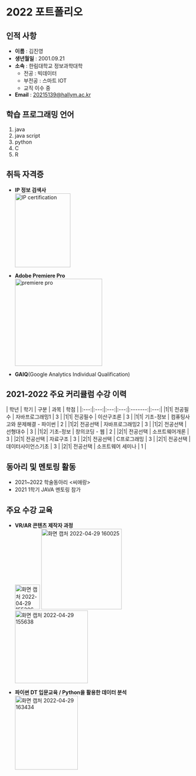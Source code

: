 
# 2022 포트폴리오


## 인적&nbsp;사항
- **이름** : 김진영 <br>
- **생년월일** : 2001.09.21<br>
- **소속** : 한림대학교 정보과학대학 <br>
  - 전공 : 빅데이터 <br>
  - 부전공 : 스마트 IOT <br>
  - 교직 이수 중 <br>
- **Email** : 20215139@hallym.ac.kr

## 학습 프로그래밍 언어
1. java
2. java script
3. python
4. C
5. R

## 취득 자격증
- **IP 정보 검색사** <br>
  <img width="150" height = "200" alt="IP certification" src="https://user-images.githubusercontent.com/80821610/165900566-4276382a-4af8-45ce-8271-1ffe5a083c37.png">

- **Adobe Premiere Pro** <br>
  <img width="236" alt="premiere pro" src="https://user-images.githubusercontent.com/80821610/165899223-00e631dd-fc7f-47ca-b4a6-d3daad91330a.png">
  
- **GAIQ**(Google Analytics Individual Qualification) <br>
 
## 2021-2022 주요 커리큘럼 수강 이력

| 학년 | 학기 | 구분 | 과목 | 학점 |
|:---:|:---:|:---:|:---:|:-------:|:---:|
|1|1| 전공필수 | 자바프로그래밍1 | 3 |
|1|1| 전공필수 | 이산구조론 | 3 |
|1|1| 기초-정보 | 컴퓨팅사고와 문제해결 - 파이썬 | 2 |
|1|2| 전공선택 | 자바프로그래밍2 | 3 |
|1|2| 전공선택 | 선형대수 | 3 |
|1|2| 기초-정보 | 창의코딩 - 웹 | 2 |
|2|1| 전공선택 | 소프트웨어개론 | 3 |
|2|1| 전공선택 | 자료구조 | 3 |
|2|1| 전공선택 | C프로그래밍 | 3 |
|2|1| 전공선택 | 데이터사이언스기초 | 3 |
|2|1| 전공선택 | 소프트웨어 세미나 | 1 |


## 동아리 및 멘토링 활동
- 2021~2022 학술동아리 <씨애랑>
- 2021 1학기 JAVA 멘토링 참가


## 주요&nbsp;수강&nbsp;교육 
- **VR/AR 콘텐츠 제작자 과정** <br>
  <img width="67" alt="화면 캡처 2022-04-29 155306" src="https://user-images.githubusercontent.com/80821610/165899871-f3f7e767-dfea-4346-98d6-1196afcceb66.png"> <img width="218" alt="화면 캡처 2022-04-29 160025" src="https://user-images.githubusercontent.com/80821610/165899884-1577bcbc-dd9f-4e4d-996a-226db884d935.png"> <img width="197" alt="화면 캡처 2022-04-29 155638" src="https://user-images.githubusercontent.com/80821610/165899889-53166293-bfe7-4b6b-ba8c-4472a6cb24b6.png">

- **파이썬 DT 입문교육 / Python을 활용한 데이터 분석** <br>
  <img width="170" height = "200" alt="화면 캡처 2022-04-29 163434" src="https://user-images.githubusercontent.com/80821610/165902560-d8f9102f-1e82-4e89-a779-c39286067c35.png">


